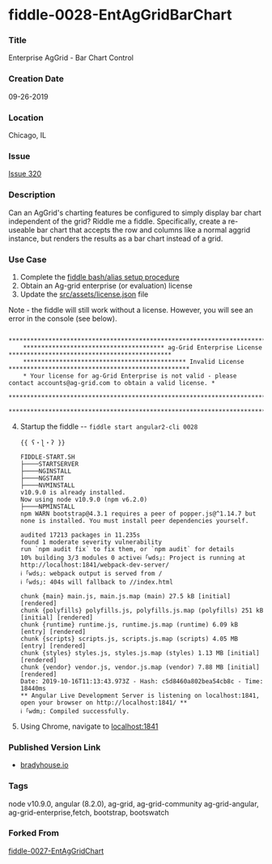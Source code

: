 fiddle-0028-EntAgGridBarChart
======


### Title<a name="title"></a>

Enterprise AgGrid - Bar Chart Control


### Creation Date<a name="creation-date"></a>

09-26-2019


### Location<a name="location"></a>

Chicago, IL


### Issue<a name="issue"></a>

[Issue 320](https://github.com/bradyhouse/house/issues/320)


### Description<a name="description"></a>

Can an AgGrid's charting features be configured to simply display bar chart independent of the grid? Riddle me a fiddle. Specifically, create a re-useable bar chart that accepts the row and columns like a normal aggrid instance, but renders the results as a bar chart instead of a grid.


### Use Case<a name="use-case"></a>

1.  Complete the [fiddle bash/alias setup procedure](https://github.com/bradyhouse/house/wiki/Setup-(Mac-OS))
2.  Obtain an Ag-grid enterprise (or evaluation) license
3.  Update the [src/assets/license.json](src/assets/license.json) file

Note - the fiddle will still work without a license.  However, you will see an error in the console (see below).

        ****************************************************************************************************************
        *************************************** ag-Grid Enterprise License *********************************************
        ********************************************* Invalid License **************************************************
        * Your license for ag-Grid Enterprise is not valid - please contact accounts@ag-grid.com to obtain a valid license. *
        ****************************************************************************************************************
        ****************************************************************************************************************

4.  Startup the fiddle -- `fiddle start angular2-cli 0028` 

        {{ ʕ・ɭ・ʔ }}

        FIDDLE-START.SH
        ├────STARTSERVER
        ├────NGINSTALL
        ├────NGSTART
        ├────NVMINSTALL
        v10.9.0 is already installed.
        Now using node v10.9.0 (npm v6.2.0)
        ├────NPMINSTALL
        npm WARN bootstrap@4.3.1 requires a peer of popper.js@^1.14.7 but none is installed. You must install peer dependencies yourself.

        audited 17213 packages in 11.235s
        found 1 moderate severity vulnerability
        run `npm audit fix` to fix them, or `npm audit` for details
        10% building 3/3 modules 0 activeℹ ｢wds｣: Project is running at http://localhost:1841/webpack-dev-server/
        ℹ ｢wds｣: webpack output is served from /
        ℹ ｢wds｣: 404s will fallback to //index.html

        chunk {main} main.js, main.js.map (main) 27.5 kB [initial] [rendered]
        chunk {polyfills} polyfills.js, polyfills.js.map (polyfills) 251 kB [initial] [rendered]
        chunk {runtime} runtime.js, runtime.js.map (runtime) 6.09 kB [entry] [rendered]
        chunk {scripts} scripts.js, scripts.js.map (scripts) 4.05 MB [entry] [rendered]
        chunk {styles} styles.js, styles.js.map (styles) 1.13 MB [initial] [rendered]
        chunk {vendor} vendor.js, vendor.js.map (vendor) 7.88 MB [initial] [rendered]
        Date: 2019-10-16T11:13:43.973Z - Hash: c5d8460a802bea54cb8c - Time: 18440ms
        ** Angular Live Development Server is listening on localhost:1841, open your browser on http://localhost:1841/ **
        ℹ ｢wdm｣: Compiled successfully.
        

5.  Using Chrome, navigate to [localhost:1841](http://localhost:1841)
      
            
### Published Version Link<a name="published-version-link"></a>

* [bradyhouse.io](http://bradyhouse.github.io/angular2-cli/fiddle-0028-EntAgGridBarChart/index.html)


### Tags<a name="tags"></a>

node v10.9.0, angular (8.2.0), ag-grid, ag-grid-community ag-grid-angular, ag-grid-enterprise,fetch, bootstrap, bootswatch


### Forked From <a name="forked"></a>

[fiddle-0027-EntAgGridChart](../fiddle-0027-EntAgGridChart)
